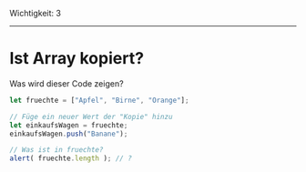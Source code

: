 Wichtigkeit: 3

---

# Ist Array kopiert?

Was wird dieser Code zeigen?

```js
let fruechte = ["Apfel", "Birne", "Orange"];

// Füge ein neuer Wert der "Kopie" hinzu
let einkaufsWagen = fruechte;
einkaufsWagen.push("Banane");

// Was ist in fruechte?
alert( fruechte.length ); // ?
```
